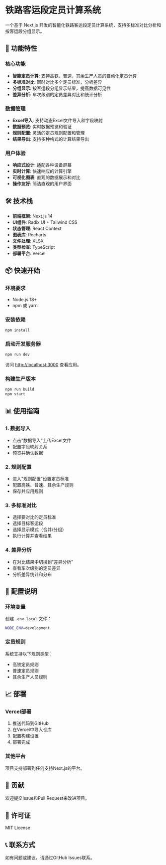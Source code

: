 # 铁路客运段定员计算系统

一个基于 Next.js 开发的智能化铁路客运段定员计算系统，支持多标准对比分析和按客运段分组显示。

## 🚀 功能特性

### 核心功能
- **智能定员计算**: 支持高铁、普速、其余生产人员的自动化定员计算
- **多标准对比**: 同时对比多个定员标准，分析差异
- **分组显示**: 按客运段分组显示结果，提高数据可见性
- **差异分析**: 车次级别的定员差异对比和统计分析

### 数据管理
- **Excel导入**: 支持动态Excel文件导入和字段映射
- **数据预览**: 实时数据预览和验证
- **规则配置**: 灵活的定员规则配置和管理
- **结果导出**: 支持多种格式的计算结果导出

### 用户体验
- **响应式设计**: 适配各种设备屏幕
- **实时计算**: 快速响应的计算引擎
- **可视化图表**: 直观的数据展示和对比
- **操作友好**: 简洁直观的用户界面

## 🛠️ 技术栈

- **前端框架**: Next.js 14
- **UI组件**: Radix UI + Tailwind CSS
- **状态管理**: React Context
- **图表库**: Recharts
- **文件处理**: XLSX
- **类型检查**: TypeScript
- **部署平台**: Vercel

## 📦 快速开始

### 环境要求
- Node.js 18+
- npm 或 yarn

### 安装依赖
```bash
npm install
```

### 启动开发服务器
```bash
npm run dev
```

访问 [http://localhost:3000](http://localhost:3000) 查看应用。

### 构建生产版本
```bash
npm run build
npm start
```

## 📊 使用指南

### 1. 数据导入
- 点击"数据导入"上传Excel文件
- 配置字段映射关系
- 预览并确认数据

### 2. 规则配置
- 进入"规则配置"设置定员标准
- 配置高铁、普速、其余生产规则
- 保存并应用规则

### 3. 多标准对比
- 选择要对比的定员标准
- 选择目标客运段
- 选择显示模式（合并/分组）
- 执行计算并查看结果

### 4. 差异分析
- 在对比结果中切换到"差异分析"
- 查看车次级别的定员差异
- 分析差异统计和分布

## 🔧 配置说明

### 环境变量
创建 `.env.local` 文件：
```bash
NODE_ENV=development
```

### 定员规则
系统支持以下规则类型：
- 高铁定员规则
- 普速定员规则
- 其余生产人员规则

## 📈 部署

### Vercel部署
1. 推送代码到GitHub
2. 在Vercel中导入仓库
3. 配置构建设置
4. 部署完成

### 其他平台
项目支持部署到任何支持Next.js的平台。

## 🤝 贡献

欢迎提交Issue和Pull Request来改进项目。

## 📄 许可证

MIT License

## 📞 联系方式

如有问题或建议，请通过GitHub Issues联系。
